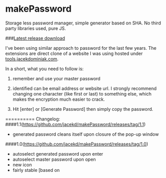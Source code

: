 makePassword
=============

Storage less password manager, simple generator based on SHA. No third party libraries used, pure JS. 

###[Latest release download](https://github.com/jacekd/makePassword/releases/tag/1.1)

I've been using similar approach to password for the last few years. The extensions are direct clone of a website I was using hosted under [tools.jacekdominiak.com](http://tools.jacekdominiak.com). 

In a short, what you need to follow is:

1. remember and use your master password

2. identified can be email address or website url. I strongly recommend changing one character (like first or last) to something else, which makes the encryption much easier to crack. 

3. Hit [enter] or [Generate Password] then simply copy the password. 

==========
Changelog:
####1.1(https://github.com/jacekd/makePassword/releases/tag/1.1)
- generated password cleans itself upon closure of the pop-up window

####1.0(https://github.com/jacekd/makePassword/releases/tag/1.0)
- autoselect generated password upon enter
- autoselect master password upon open
- new icon
- fairly stable [based on 
